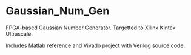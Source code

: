 # Gaussian_Num_Gen
FPGA-based Gaussian Number Generator. Targetted to Xilinx Kintex Ultrascale.

Includes Matlab reference and Vivado project with Verilog source code.
